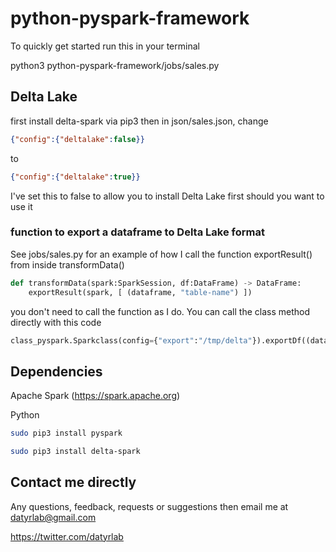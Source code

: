 # python-pyspark-framework

To quickly get started run this in your terminal

python3 python-pyspark-framework/jobs/sales.py

## Delta Lake

first install delta-spark via pip3 then in json/sales.json, change 

```Json
{"config":{"deltalake":false}}
```
to

```Json
{"config":{"deltalake":true}}
```

I've set this to false to allow you to install Delta Lake first should you want to use it

### function to export a dataframe to Delta Lake format 

See jobs/sales.py for an example of how I call the function exportResult() from inside transformData()

```Python
def transformData(spark:SparkSession, df:DataFrame) -> DataFrame:
    exportResult(spark, [ (dataframe, "table-name") ])
```

you don't need to call the function as I do. You can call the class method directly with this code


```Python
class_pyspark.Sparkclass(config={"export":"/tmp/delta"}).exportDf((dataframe, "table-name"))
```

## Dependencies

Apache Spark (https://spark.apache.org)

Python

```Bash
sudo pip3 install pyspark

sudo pip3 install delta-spark
```

## Contact me directly

Any questions, feedback, requests or suggestions then email me at datyrlab@gmail.com

https://twitter.com/datyrlab



